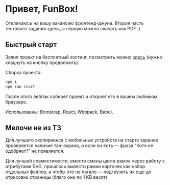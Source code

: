 # Привет, FunBox!

Откликаюсь на вашу вакансию фронтенд-джуна. Вторая часть тестового задания здесь, а первую можно скачать как PDF :) 

## Быстрый старт

Залил проект на бесплатный хостинг, посмотреть можно [здесь](http://j1098531.myjino.ru/ "cats-app")
(нужно клацнуть на кнопку продолжить).

Сборка проекта:

```bash
npm i
npm run start
```

После этого вебпак соберет проект и откроет его в вашем любимом браузере.

Использованы: Bootstrap, React, Webpack, Babel.

## Мелочи не из ТЗ

Для лучшего экспириенса с мобильных устройств на старте заранее проверяется наличие тач-экрана, и если он есть — фраза "Котэ не одобряет?" не появляется.

Для лучшей совместимости, вместо смены цвета рамок через работу с атрибутами SVG, пришлось вывести рамки карточек как набор отдельных файлов, а чтобы это не лагало — подгрузить их еще до отрисовки страницы (благо они по 1 KB весят)